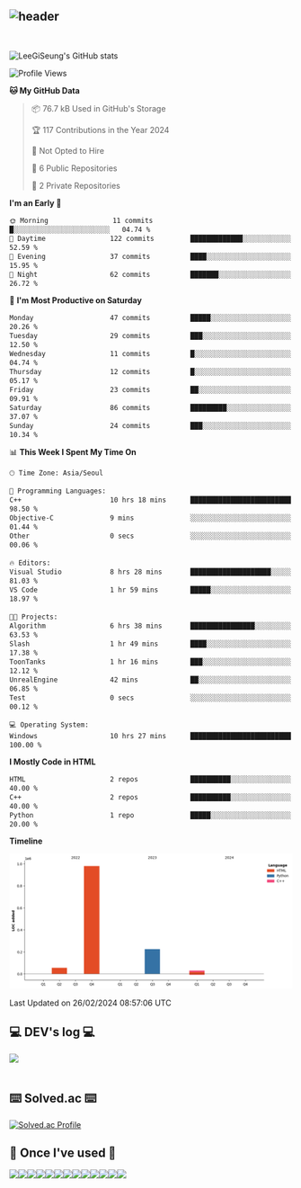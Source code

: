 <div align="left">
  
![header](https://capsule-render.vercel.app/api?type=waving&color=timeGradient&text=LeeGiSeung👋&animation=twinkling&fontSize=35&fontAlignY=40&fontAlign=70&height=250)
---
<br>

![LeeGiSeung's GitHub stats](https://github-readme-stats.vercel.app/api?username=LeeGiSeung&show_icons=true&theme=dark)

<!--START_SECTION:waka-->
![Profile Views](http://img.shields.io/badge/Profile%20Views-79-blue)

**🐱 My GitHub Data** 

> 📦 76.7 kB Used in GitHub's Storage 
 > 
> 🏆 117 Contributions in the Year 2024
 > 
> 🚫 Not Opted to Hire
 > 
> 📜 6 Public Repositories 
 > 
> 🔑 2 Private Repositories 
 > 
**I'm an Early 🐤** 

```text
🌞 Morning                11 commits          █░░░░░░░░░░░░░░░░░░░░░░░░   04.74 % 
🌆 Daytime                122 commits         █████████████░░░░░░░░░░░░   52.59 % 
🌃 Evening                37 commits          ████░░░░░░░░░░░░░░░░░░░░░   15.95 % 
🌙 Night                  62 commits          ███████░░░░░░░░░░░░░░░░░░   26.72 % 
```
📅 **I'm Most Productive on Saturday** 

```text
Monday                   47 commits          █████░░░░░░░░░░░░░░░░░░░░   20.26 % 
Tuesday                  29 commits          ███░░░░░░░░░░░░░░░░░░░░░░   12.50 % 
Wednesday                11 commits          █░░░░░░░░░░░░░░░░░░░░░░░░   04.74 % 
Thursday                 12 commits          █░░░░░░░░░░░░░░░░░░░░░░░░   05.17 % 
Friday                   23 commits          ██░░░░░░░░░░░░░░░░░░░░░░░   09.91 % 
Saturday                 86 commits          █████████░░░░░░░░░░░░░░░░   37.07 % 
Sunday                   24 commits          ███░░░░░░░░░░░░░░░░░░░░░░   10.34 % 
```


📊 **This Week I Spent My Time On** 

```text
🕑︎ Time Zone: Asia/Seoul

💬 Programming Languages: 
C++                      10 hrs 18 mins      █████████████████████████   98.50 % 
Objective-C              9 mins              ░░░░░░░░░░░░░░░░░░░░░░░░░   01.44 % 
Other                    0 secs              ░░░░░░░░░░░░░░░░░░░░░░░░░   00.06 % 

🔥 Editors: 
Visual Studio            8 hrs 28 mins       ████████████████████░░░░░   81.03 % 
VS Code                  1 hr 59 mins        █████░░░░░░░░░░░░░░░░░░░░   18.97 % 

🐱‍💻 Projects: 
Algorithm                6 hrs 38 mins       ████████████████░░░░░░░░░   63.53 % 
Slash                    1 hr 49 mins        ████░░░░░░░░░░░░░░░░░░░░░   17.38 % 
ToonTanks                1 hr 16 mins        ███░░░░░░░░░░░░░░░░░░░░░░   12.12 % 
UnrealEngine             42 mins             ██░░░░░░░░░░░░░░░░░░░░░░░   06.85 % 
Test                     0 secs              ░░░░░░░░░░░░░░░░░░░░░░░░░   00.12 % 

💻 Operating System: 
Windows                  10 hrs 27 mins      █████████████████████████   100.00 % 
```

**I Mostly Code in HTML** 

```text
HTML                     2 repos             ██████████░░░░░░░░░░░░░░░   40.00 % 
C++                      2 repos             ██████████░░░░░░░░░░░░░░░   40.00 % 
Python                   1 repo              █████░░░░░░░░░░░░░░░░░░░░   20.00 % 
```



**Timeline**

![Lines of Code chart](https://raw.githubusercontent.com/LeeGiSeung/LeeGiSeung/main/assets/bar_graph.png)


 Last Updated on 26/02/2024 08:57:06 UTC
<!--END_SECTION:waka-->

## 💻 DEV's log 💻
<div style="display:flex; flex-direction:row;">
    <a href="https://easyhomputer.tistory.com">
        <a href="https://velog.io/@kimbab_1004/posts"><img src="https://img.shields.io/badge/Velog-20c997?style=for-the-badge&logo=Velog&logoColor=white">
    </a>
</div><br>


## ⌨️ Solved.ac ⌨️
[![Solved.ac Profile](http://mazassumnida.wtf/api/generate_badge?boj=kimbab1004)](https://solved.ac/kimbab1004)


      
## 🔨 Once I've used 🔨
<div style="display:flex; flex-direction:row;">
    <img src="https://img.shields.io/badge/Andoid Studio-3DDC84?style=flat-square&logo=android studio&logoColor=white">
    <img src="https://img.shields.io/badge/JavaScript-F7DF1E?style=flat-square&logo=JavaScript&logoColor=white">
    <img src="https://img.shields.io/badge/HTML5-E34F26?style=flat-square&logo=HTML5&logoColor=white">
    <img src="https://img.shields.io/badge/React-61DAFB?style=flat-square&logo=React&logoColor=white">
  <br>
  <img src="https://img.shields.io/badge/Anaconda-44A833?style=flat-square&logo=Anaconda&logoColor=white">
  <img src="https://img.shields.io/badge/MongoDB-47A248?style=flat-square&logo=MongoDB&logoColor=white">
  <img src="https://img.shields.io/badge/python-3776AB?style=flat-square&logo=python&logoColor=white">
  <img src="https://img.shields.io/badge/OpenAi-412991?style=flat-square&logo=OpenAi&logoColor=white">
  <img src="https://img.shields.io/badge/Flask-000000?style=flat-square&logo=Flask&logoColor=white">
  <br>
  <img src="https://img.shields.io/badge/Visual Studio-5C2D91?style=flat-square&logo=Visual Studio&logoColor=white">
  <img src="https://img.shields.io/badge/Visual Studio Code-007ACC?style=flat-square&logo=Visual Studio Code&logoColor=white">
  <img src="https://img.shields.io/badge/C++-00599C?style=flat-square&logo=C++&logoColor=white">
  <img src="https://img.shields.io/badge/Unreal Engine-0E1128?style=flat-square&logo=Unreal Engine&logoColor=white">

</div><br>
</div>
